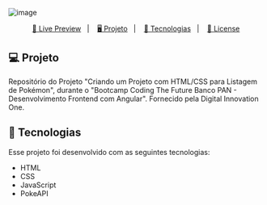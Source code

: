 ![image](https://github.com/matheusesdev/Pokedex/assets/144345022/df357ab2-63cd-4bf3-a9fe-be18408958ad)

<p align="center">
  <a href="https://brunodorea.github.io/dio-pokedex/" target="_blank">🔗 Live Preview</a>&nbsp;&nbsp;&nbsp;|&nbsp;&nbsp;&nbsp;
  <a href="#-projeto">🖥️ Projeto</a>&nbsp;&nbsp;&nbsp;|&nbsp;&nbsp;&nbsp;
  <a href="#-tecnologias">🚀 Tecnologias</a>&nbsp;&nbsp;&nbsp;|&nbsp;&nbsp;&nbsp;
  <a href="#-license">📝 License</a>
</p>

## 💻 Projeto

Repositório do Projeto "Criando um Projeto com HTML/CSS para Listagem de Pokémon", durante o "Bootcamp Coding The Future Banco PAN - Desenvolvimento Frontend com Angular". Fornecido pela Digital Innovation One.

## 🚀 Tecnologias

Esse projeto foi desenvolvido com as seguintes tecnologias:

- HTML
- CSS
- JavaScript
- PokeAPI


